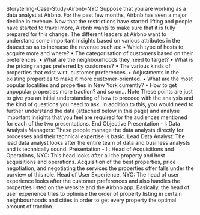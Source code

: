 Storytelling-Case-Study-Airbnb-NYC
Suppose that you are working as a data analyst at Airbnb. For the past few months, Airbnb has seen a major decline in revenue. Now that the restrictions have started lifting and people have started to travel more, Airbnb wants to make sure that it is fully prepared for this change.
The different leaders at Airbnb want to understand some important insights based on various attributes in the dataset so as to increase the revenue such as:
•	Which type of hosts to acquire more and where?
•	The categorisation of customers based on their preferences.
•	What are the neighbourhoods they need to target?
•	What is the pricing ranges preferred by customers?
•	The various kinds of properties that exist w.r.t. customer preferences.
•	Adjustments in the existing properties to make it more customer-oriented.
•	What are the most popular localities and properties in New York currently?
•	How to get unpopular properties more traction? and so on...
Note
These points are just to give you an initial understanding of how to proceed with the analysis and the kind of questions you need to ask. In addition to this, you would need to further understand the data (attached below in this page) and analyse important insights that you feel are required for the audiences mentioned for each of the two presentations.
End Objective
Presentation - I:
Data Analysis Managers: These people manage the data analysts directly for processes and their technical expertise is basic. Lead Data Analyst: The lead data analyst looks after the entire team of data and business analysts and is technically sound.
Presentation - II:
Head of Acquisitions and Operations, NYC: This head looks after all the property and host acquisitions and operations. Acquisition of the best properties, price negotiation, and negotiating the services the properties offer falls under the purview of this role. Head of User Experience, NYC: The head of user experience looks after the customer preferences and also handles the properties listed on the website and the Airbnb app. Basically, the head of user experience tries to optimise the order of property listing in certain neighbourhoods and cities in order to get every property the optimal amount of traction.

